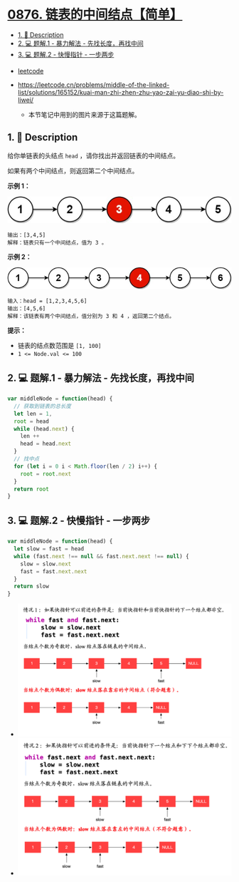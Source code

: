 # [0876. 链表的中间结点【简单】](https://github.com/Tdahuyou/leetcode/tree/main/0876.%20%E9%93%BE%E8%A1%A8%E7%9A%84%E4%B8%AD%E9%97%B4%E7%BB%93%E7%82%B9%E3%80%90%E7%AE%80%E5%8D%95%E3%80%91)

<!-- region:toc -->
- [1. 📝 Description](#1--description)
- [2. 💻 题解.1 - 暴力解法 - 先找长度，再找中间](#2--题解1---暴力解法---先找长度再找中间)
- [3. 💻 题解.2 - 快慢指针 - 一步两步](#3--题解2---快慢指针---一步两步)
<!-- endregion:toc -->
- [leetcode](https://leetcode.cn/problems/middle-of-the-linked-list)

- https://leetcode.cn/problems/middle-of-the-linked-list/solutions/165152/kuai-man-zhi-zhen-zhu-yao-zai-yu-diao-shi-by-liwei/
  - 本节笔记中用到的图片来源于这篇题解。

## 1. 📝 Description

给你单链表的头结点 `head` ，请你找出并返回链表的中间结点。

如果有两个中间结点，则返回第二个中间结点。

**示例 1：**

![](assets/2024-11-03-15-25-26.png)

```
输出：[3,4,5]
解释：链表只有一个中间结点，值为 3 。
```

**示例 2：**

![](assets/2024-11-03-15-25-32.png)

```
输入：head = [1,2,3,4,5,6]
输出：[4,5,6]
解释：该链表有两个中间结点，值分别为 3 和 4 ，返回第二个结点。
```

**提示：**

- 链表的结点数范围是 `[1, 100]`
- `1 <= Node.val <= 100`

## 2. 💻 题解.1 - 暴力解法 - 先找长度，再找中间

```js
var middleNode = function(head) {
  // 获取到链表的总长度
  let len = 1,
  root = head
  while (head.next) {
    len ++
    head = head.next
  }
  // 找中点
  for (let i = 0 i < Math.floor(len / 2) i++) {
    root = root.next
  }
  return root
}
```

## 3. 💻 题解.2 - 快慢指针 - 一步两步

```js
var middleNode = function(head) {
  let slow = fast = head
  while (fast.next !== null && fast.next.next !== null) {
    slow = slow.next
    fast = fast.next.next
  }
  return slow
}
```

- ![](assets/2024-11-16-19-59-26.png)
- ![](assets/2024-11-16-19-59-32.png)










